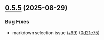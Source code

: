 ## [0.5.5](https://github.com/GhentCDH/annotated-text/compare/v0.5.4...v0.5.5) (2025-08-29)


### Bug Fixes

* markdown selection issue ([#99](https://github.com/GhentCDH/annotated-text/issues/99)) ([0d21e75](https://github.com/GhentCDH/annotated-text/commit/0d21e7519243ece5c44f1a5110ae31ea8f93012a))



